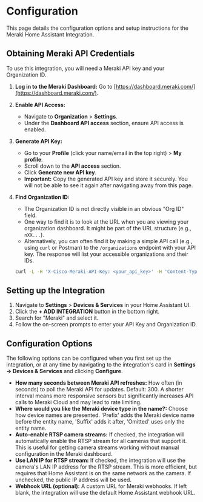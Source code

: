 # Configuration

This page details the configuration options and setup instructions for the Meraki Home Assistant Integration.

## Obtaining Meraki API Credentials

To use this integration, you will need a Meraki API key and your Organization ID.

1.  **Log in to the Meraki Dashboard:** Go to [https://dashboard.meraki.com/](https://dashboard.meraki.com/).
2.  **Enable API Access:**
    *   Navigate to **Organization** > **Settings**.
    *   Under the **Dashboard API access** section, ensure API access is enabled.
3.  **Generate API Key:**
    *   Go to your **Profile** (click your name/email in the top right) > **My profile**.
    *   Scroll down to the **API access** section.
    *   Click **Generate new API key**.
    *   **Important:** Copy the generated API key and store it securely. You will not be able to see it again after navigating away from this page.
4.  **Find Organization ID:**
    *   The Organization ID is not directly visible in an obvious "Org ID" field.
    *   One way to find it is to look at the URL when you are viewing your organization dashboard. It might be part of the URL structure (e.g., `nXX...`).
    *   Alternatively, you can often find it by making a simple API call (e.g., using `curl` or Postman) to the `/organizations` endpoint with your API key. The response will list your accessible organizations and their IDs.

    ```bash
    curl -L -H 'X-Cisco-Meraki-API-Key: <your_api_key>' -H 'Content-Type: application/json' 'https://api.meraki.com/api/v1/organizations'
    ```

## Setting up the Integration

1.  Navigate to **Settings** > **Devices & Services** in your Home Assistant UI.
2.  Click the **+ ADD INTEGRATION** button in the bottom right.
3.  Search for "Meraki" and select it.
4.  Follow the on-screen prompts to enter your API Key and Organization ID.

## Configuration Options

The following options can be configured when you first set up the integration, or at any time by navigating to the integration's card in **Settings -> Devices & Services** and clicking **Configure**.

*   **How many seconds between Meraki API refreshes:** How often (in seconds) to poll the Meraki API for updates. Default: 300. A shorter interval means more responsive sensors but significantly increases API calls to Meraki Cloud and may lead to rate limiting.
*   **Where would you like the Meraki device type in the name?:** Choose how device names are presented. 'Prefix' adds the Meraki device name before the entity name, 'Suffix' adds it after, 'Omitted' uses only the entity name.
*   **Auto-enable RTSP camera streams:** If checked, the integration will automatically enable the RTSP stream for all cameras that support it. This is useful for getting camera streams working without manual configuration in the Meraki dashboard.
*   **Use LAN IP for RTSP stream:** If checked, the integration will use the camera's LAN IP address for the RTSP stream. This is more efficient, but requires that Home Assistant is on the same network as the camera. If unchecked, the public IP address will be used.
*   **Webhook URL (optional):** A custom URL for Meraki webhooks. If left blank, the integration will use the default Home Assistant webhook URL.
